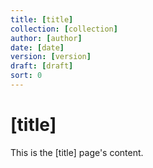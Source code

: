 ```yaml
---
title: [title]
collection: [collection]
author: [author]
date: [date]
version: [version]
draft: [draft]
sort: 0
---
```


# [title]

This is the [title] page's content.